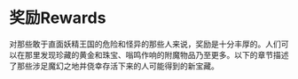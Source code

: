 # 奖励Rewards

对那些敢于直面妖精王国的危险和怪异的那些人来说，奖励是十分丰厚的。人们可以在那里发现珍藏的黄金和珠宝、嗡鸣作响的附魔物品乃至更多。以下的章节描述了那些涉足魔幻之地并侥幸存活下来的人可能得到的新宝藏。
